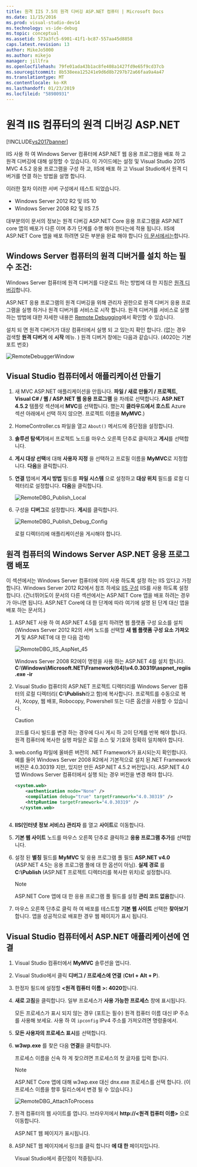 ```yaml
---
title: 원격 IIS 7.5의 원격 디버깅 ASP.NET 컴퓨터 | Microsoft Docs
ms.date: 11/15/2016
ms.prod: visual-studio-dev14
ms.technology: vs-ide-debug
ms.topic: conceptual
ms.assetid: 573a3fc5-6901-41f1-bc87-557aa45d8858
caps.latest.revision: 13
author: MikeJo5000
ms.author: mikejo
manager: jillfra
ms.openlocfilehash: 79fe01ada43b1ac8fe408a1427fd9e65f9cd37cb
ms.sourcegitcommit: 8b538eea125241e9d6d8b7297b72a66faa9a4a47
ms.translationtype: MT
ms.contentlocale: ko-KR
ms.lasthandoff: 01/23/2019
ms.locfileid: "58980931"
---
```

# <a name="remote-debugging-aspnet-on-a-remote-iis-computer"></a>원격 IIS 컴퓨터의 원격 디버깅 ASP.NET
[!INCLUDE[vs2017banner](../includes/vs2017banner.md)]

IIS 사용 하 여 Windows Server 컴퓨터에 ASP.NET 웹 응용 프로그램을 배포 하 고 원격 디버깅에 대해 설정할 수 있습니다. 이 가이드에는 설정 및 Visual Studio 2015 MVC 4.5.2 응용 프로그램을 구성 하 고, IIS에 배포 하 고 Visual Studio에서 원격 디버거를 연결 하는 방법을 설명 합니다.

이러한 절차 이러한 서버 구성에서 테스트 되었습니다.
* Windows Server 2012 R2 및 IIS 10
* Windows Server 2008 R2 및 IIS 7.5

대부분의이 문서의 정보는 원격 디버깅 ASP.NET Core 응용 프로그램을 ASP.NET core 앱의 배포가 다른 이며 추가 단계를 수행 해야 한다는에 적용 됩니다. IIS에 ASP.NET Core 앱을 배포 하려면 모든 부분을 완료 해야 합니다 [이 문서에서는](https://docs.asp.net/en/latest/publishing/iis.html)합니다.

## <a name="prerequisites-install-the-remote-debugger-on-the-windows-server-computer"></a>Windows Server 컴퓨터의 원격 디버거를 설치 하는 필수 조건:

Windows Server 컴퓨터에 원격 디버거를 다운로드 하는 방법에 대 한 지침은 [원격 디버깅](../debugger/remote-debugging.md)합니다.

ASP.NET 응용 프로그램의 원격 디버깅을 위해 관리자 권한으로 원격 디버거 응용 프로그램을 실행 하거나 원격 디버거를 서비스로 시작 합니다. 원격 디버거를 서비스로 실행하는 방법에 대한 자세한 내용은 [Remote Debugging](../debugger/remote-debugging.md)에서 확인할 수 있습니다.

설치 되 면 원격 디버거가 대상 컴퓨터에서 실행 되 고 있는지 확인 합니다. (없는 경우 검색할 **원격 디버거** 에 **시작** 메뉴. ) 원격 디버거 창에는 다음과 같습니다. (4020는 기본 포트 번호)

![RemoteDebuggerWindow](../debugger/media/remotedebuggerwindow.png "RemoteDebuggerWindow")
  
## <a name="create-the-application-on-the-visual-studio-computer"></a>Visual Studio 컴퓨터에서 애플리케이션 만들기  
  
1. 새 MVC ASP.NET 애플리케이션을 만듭니다. **파일 / 새로 만들기 / 프로젝트**, **Visual C# / 웹 / ASP.NET 웹 응용 프로그램** 을 차례로 선택합니다. **ASP.NET 4.5.2** 템플릿 섹션에서 **MVC**를 선택합니다. 했는지 **클라우드에서 호스트** Azure 섹션 아래에서 선택 하지 않으면. 프로젝트 이름을 **MyMVC**.)
1. HomeController.cs 파일을 열고 `About()` 메서드에 중단점을 설정합니다.
1. **솔루션 탐색기**에서 프로젝트 노드를 마우스 오른쪽 단추로 클릭하고 **게시**를 선택합니다.
1. **게시 대상 선택**에 대해 **사용자 지정** 을 선택하고 프로필 이름을 **MyMVC**로 지정합니다. **다음**을 클릭합니다.
1. **연결** 탭에서 **게시 방법** 필드를 **파일 시스템** 으로 설정하고 **대상 위치** 필드를 로컬 디렉터리로 설정합니다. **다음**을 클릭합니다.

    ![RemoteDBG_Publish_Local](../debugger/media/remotedbg-publish-local.png "RemoteDBG_Publish_Local")
1. 구성을 **디버그**로 설정합니다. **게시**를 클릭합니다.

    ![RemoteDBG_Publish_Debug_Config](../debugger/media/remotedbg-publish-debug-config.png "RemoteDBG_Publish_Debug_Config")
    
    로컬 디렉터리에 애플리케이션을 게시해야 합니다.

## <a name="BKMK_deploy_asp_net"></a> 원격 컴퓨터의 Windows Server ASP.NET 응용 프로그램 배포

 이 섹션에서는 Windows Server 컴퓨터에 이미 사용 하도록 설정 하는 IIS 있다고 가정 합니다. Windows Server 2012 R2에서 참조 하세요 [IIS 구성](https://docs.asp.net/en/latest/publishing/iis.html#iis-configuration) IIS를 사용 하도록 설정 합니다. (건너뛰어도이 문서의 다른 섹션에서는 ASP.NET Core 앱을 배포 하려는 경우가 아니면 됩니다. ASP.NET Core에 대 한 단계에 따라 여기에 설명 된 단계 대신 앱을 배포 하는 문서의.)
1. ASP.NET 사용 하 여 ASP.NET 4.5를 설치 하려면 웹 플랫폼 구성 요소를 설치 (Windows Server 2012 R2의 서버 노드를 선택할 **새 웹 플랫폼 구성 요소 가져오기** 및 ASP.NET에 대 한 다음 검색)

    ![RemoteDBG_IIS_AspNet_45](../debugger/media/remotedbg-iis-aspnet-45.png "RemoteDBG_IIS_AspNet_45")

    Windows Server 2008 R2에이 명령을 사용 하는 ASP.NET 4를 설치 합니다.   **C:\Windows\Microsoft.NET\Framework(64)\v4.0.30319\aspnet_regiis.exe -ir**
1. Visual Studio 컴퓨터의 ASP.NET 프로젝트 디렉터리를 Windows Server 컴퓨터의 로컬 디렉터리( **C:\Publish**라고 함)에 복사합니다. 프로젝트를 수동으로 복사, Xcopy, 웹 배포, Robocopy, Powershell 또는 다른 옵션을 사용할 수 있습니다.

    > [!CAUTION]
    >  코드를 다시 빌드를 변경 하는 경우에 다시 게시 하 고이 단계를 반복 해야 합니다. 원격 컴퓨터에 복사한 실행 파일은 로컬 소스 및 기호와 정확히 일치해야 합니다.
1. web.config 파일에 올바른 버전의 .NET Framework가 표시되는지 확인합니다.  예를 들어 Windows Server 2008 R2에서 기본적으로 설치 된.NET Framework 버전은 4.0.30319 지만, 있지만 만든 ASP.NET 4.5.2 버전입니다. ASP.NET 4.0 앱 Windows Server 컴퓨터에서 실행 되는 경우 버전을 변경 해야 합니다.
  
    ```xml
    <system.web>
        <authentication mode="None" />  
        <compilation debug="true" targetFramework="4.0.30319" />
        <httpRuntime targetFramework="4.0.30319" />
      </system.web>
  
    ```
1. **IIS(인터넷 정보 서비스) 관리자** 를 열고 **사이트**로 이동합니다.
1. **기본 웹 사이트** 노드를 마우스 오른쪽 단추로 클릭하고 **응용 프로그램 추가**를 선택합니다.
1. 설정 된 **별칭** 필드를 **MyMVC** 및 응용 프로그램 풀 필드 **ASP.NET v4.0** (ASP.NET 4.5는 응용 프로그램 풀에 대 한 옵션이 아님). **실제 경로** 를 **C:\Publish** (ASP.NET 프로젝트 디렉터리를 복사한 위치)로 설정합니다.

    >[!NOTE] 
    > ASP.NET Core 앱에 대 한 응용 프로그램 풀 필드를 설정 **관리 코드 없음**합니다.
1. 마우스 오른쪽 단추로 클릭 하 여 배포를 테스트할 **기본 웹 사이트** 선택한 **찾아보기**합니다.
    앱을 성공적으로 배포한 경우 웹 페이지가 표시 됩니다.

## <a name="attach-to-the-aspnet-application-from-the-visual-studio-computer"></a>Visual Studio 컴퓨터에서 ASP.NET 애플리케이션에 연결

1. Visual Studio 컴퓨터에서 **MyMVC** 솔루션을 엽니다.
1. Visual Studio에서 클릭 **디버그 / 프로세스에 연결** (**Ctrl + Alt + P**).
1. 한정자 필드에 설정할  **\<원격 컴퓨터 이름 >: 4020**합니다.
1. **새로 고침**을 클릭합니다.
    일부 프로세스가 **사용 가능한 프로세스** 창에 표시됩니다.

    모든 프로세스가 표시 되지 않는 경우 (포트는 필수) 원격 컴퓨터 이름 대신 IP 주소를 사용해 보세요. 사용 하 여 `ipconfig` IPv4 주소를 가져오려면 명령줄에서.
1. **모든 사용자의 프로세스 표시**를 선택합니다.
1. **w3wp.exe** 를 찾은 다음 **연결**을 클릭합니다.

     프로세스 이름을 신속 하 게 찾으려면 프로세스의 첫 글자를 입력 합니다.
     
    >[!NOTE]
    > ASP.NET Core 앱에 대해 w3wp.exe 대신 dnx.exe 프로세스를 선택 합니다. (이 프로세스 이름을 향후 릴리스에서 변경 될 수 있습니다.)

    ![RemoteDBG_AttachToProcess](../debugger/media/remotedbg-attachtoprocess.png "RemoteDBG_AttachToProcess")

1. 원격 컴퓨터의 웹 사이트를 엽니다. 브라우저에서 **http://\<원격 컴퓨터 이름>** 으로 이동합니다.
    
    ASP.NET 웹 페이지가 표시됩니다.
1. ASP.NET 웹 페이지에서 링크를 클릭 합니다 **에 대 한** 페이지입니다.

    Visual Studio에서 중단점이 적중됩니다.
